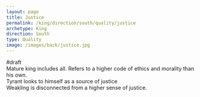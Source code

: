 ```yaml
---
layout: page
title: Justice
permalink: /king/direction/south/quality/justice
archetype: King
direction: South
type: Quality
image: /images/back/justice.jpg
---
```

#draft   
Mature king includes all. Refers to a higher code of ethics and morality than his own.   
Tyrant looks to himself as a source of justice  
Weakling is disconnected from a higher sense of justice. 
